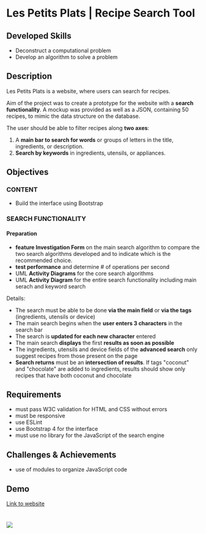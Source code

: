 # Les Petits Plats | Recipe Search Tool

## Developed Skills

- Deconstruct a computational problem
- Develop an algorithm to solve a problem

## Description

Les Petits Plats is a website, where users can search for recipes.

Aim of the project was to create a prototype for the website with a **search functionality**. A mockup was provided as well as a JSON, containing 50 recipes, to mimic the data structure on the database.

The user should be able to filter recipes along **two axes**:

1. A **main bar to search for words** or groups of letters in the title,
   ingredients, or description.
1. **Search by keywords** in ingredients, utensils, or appliances.

## Objectives

### CONTENT

- Build the interface using Bootstrap

### SEARCH FUNCTIONALITY

#### Preparation

- **feature Investigation Form** on the main search algorithm to compare the two search algorithms developed and to indicate which is the recommended choice.
- **test performance** and determine # of operations per second
- UML **Activity Diagrams** for the core search algorithms
- UML **Activity Diagram** for the entire search functionality including main serach and keyword search

Details:

- The search must be able to be done **via the main field** or **via the tags**
  (ingredients, utensils or device)
- The main search begins when the **user enters 3 characters** in the search bar
- The search is **updated for each new character** entered
- The main search **displays** the first **results as soon as possible**
- The ingredients, utensils and device fields of the **advanced search** only
  suggest recipes from those present on the page
- **Search returns** must be an **intersection of results**. If tags "coconut" and "chocolate" are added to ingredients, results should show only recipes that have both coconut and chocolate

## Requirements

- must pass W3C validation for HTML and CSS without errors
- must be responsive
- use ESLint
- use Bootstrap 4 for the interface
- must use no library for the JavaScript of the search engine

## Challenges & Achievements

- use of modules to organize JavaScript code

## Demo

[Link to website](https://christinebogdan.github.io/p5_RecipeSearchEngine/)

# <img src="./Screenshots/desktop_1.png">
